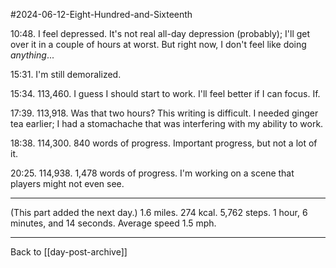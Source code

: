 #2024-06-12-Eight-Hundred-and-Sixteenth

10:48.  I feel depressed.  It's not real all-day depression (probably); I'll get over it in a couple of hours at worst.  But right now, I don't feel like doing *anything*...

15:31.  I'm still demoralized.

15:34.  113,460.  I guess I should start to work.  I'll feel better if I can focus.  If.

17:39.  113,918.  Was that two hours?  This writing is difficult.  I needed ginger tea earlier; I had a stomachache that was interfering with my ability to work.

18:38.  114,300.  840 words of progress.  Important progress, but not a lot of it.

20:25.  114,938.  1,478 words of progress.  I'm working on a scene that players might not even see.

---
(This part added the next day.)  1.6 miles.  274 kcal.  5,762 steps. 1 hour, 6 minutes, and 14 seconds.  Average speed 1.5 mph.

---
Back to [[day-post-archive]]